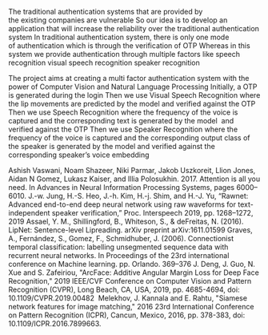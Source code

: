 The traditional authentication systems that are provided by the existing companies are vulnerable
So our idea is to develop an application that will increase the reliability over the traditional authentication system
In traditional authentication system, there is only one mode of authentication which is through the verification of OTP
Whereas in this system we provide authentication through multiple factors like
speech recognition
visual speech recognition
speaker recognition


The project aims at creating a multi factor authentication system with the power of Computer Vision and Natural Language Processing
Initially, a OTP is generated during the login
Then we use Visual Speech Recognition where the lip movements are predicted by the model and verified against the OTP
Then we use Speech Recognition where the frequency of the voice is captured and the corresponding text is generated by the model  and verified against the OTP
Then we use Speaker Recognition where the frequency of the voice is captured and the corresponding output class of the speaker is generated by the model and verified against the corresponding speaker’s voice embedding


Ashish Vaswani, Noam Shazeer, Niki Parmar, Jakob Uszkoreit, Llion Jones, Aidan N Gomez, Lukasz Kaiser, and Illia Polosukhin. 2017. Attention is all you need. In Advances in Neural Information Processing Systems, pages 6000–6010.
J.-w. Jung, H.-S. Heo, J.-h. Kim, H.-j. Shim, and H.-J. Yu, “Rawnet: Advanced end-to-end deep neural network using raw waveforms for text-independent speaker verification,” Proc. Interspeech 2019, pp. 1268–1272, 2019
Assael, Y. M., Shillingford, B., Whiteson, S., & deFreitas, N. (2016). LipNet: Sentence-level Lipreading. arXiv preprint arXiv:1611.01599
Graves, A., Fernández, S., Gomez, F., Schmidhuber, J. (2006). Connectionist temporal classification: labelling unsegmented sequence data with recurrent neural networks. In Proceedings of the 23rd international conference on Machine learning. pp. Orlando. 369–376
J. Deng, J. Guo, N. Xue and S. Zafeiriou, "ArcFace: Additive Angular Margin Loss for Deep Face Recognition," 2019 IEEE/CVF Conference on Computer Vision and Pattern Recognition (CVPR), Long Beach, CA, USA, 2019, pp. 4685-4694, doi: 10.1109/CVPR.2019.00482
 Melekhov, J. Kannala and E. Rahtu, "Siamese network features for image matching," 2016 23rd International Conference on Pattern Recognition (ICPR), Cancun, Mexico, 2016, pp. 378-383, doi: 10.1109/ICPR.2016.7899663.
